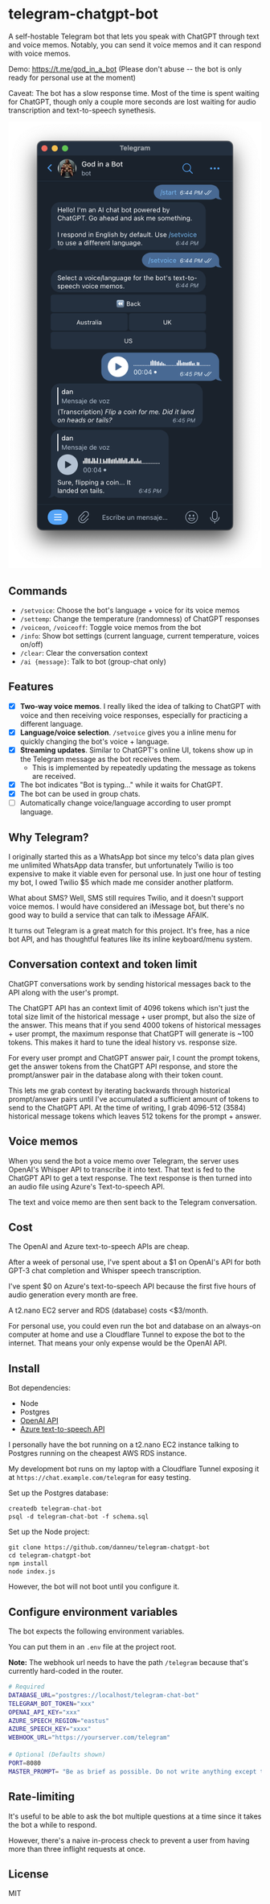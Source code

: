 # telegram-chatgpt-bot

A self-hostable Telegram bot that lets you speak with ChatGPT through text and voice memos. Notably, you can send it voice memos and it can respond with voice memos.

Demo: <https://t.me/god_in_a_bot> (Please don't abuse -- the bot is only ready for personal use at the moment)

Caveat: The bot has a slow response time. Most of the time is spent waiting for ChatGPT, though only a couple more seconds are lost waiting for audio transcription and text-to-speech synethesis.

![screenshot](demo.png)

## Commands

-   `/setvoice`: Choose the bot's language + voice for its voice memos
-   `/settemp`: Change the temperature (randomness) of ChatGPT responses
-   `/voiceon`, `/voiceoff`: Toggle voice memos from the bot
-   `/info`: Show bot settings (current language, current temperature, voices on/off)
-   `/clear`: Clear the conversation context
-   `/ai {message}`: Talk to bot (group-chat only)

## Features

-   [x] **Two-way voice memos**. I really liked the idea of talking to ChatGPT with voice and then receiving voice responses, especially for practicing a different language.
-   [x] **Language/voice selection**. `/setvoice` gives you a inline menu for quickly changing the bot's voice + language.
-   [x] **Streaming updates**. Similar to ChatGPT's online UI, tokens show up in the Telegram message as the bot receives them.
    -   This is implemented by repeatedly updating the message as tokens are received.
-   [x] The bot indicates "Bot is typing..." while it waits for ChatGPT.
-   [x] The bot can be used in group chats.
-   [ ] Automatically change voice/language according to user prompt language.

## Why Telegram?

I originally started this as a WhatsApp bot since my telco's data plan gives me unlimited WhatsApp data transfer, but unfortunately Twilio is too expensive to make it viable even for personal use. In just one hour of testing my bot, I owed Twilio $5 which made me consider another platform.

What about SMS? Well, SMS still requires Twilio, and it doesn't support voice memos. I would have considered an iMessage bot, but there's no good way to build a service that can talk to iMessage AFAIK.

It turns out Telegram is a great match for this project. It's free, has a nice bot API, and has thoughtful features like its inline keyboard/menu system.

## Conversation context and token limit

ChatGPT conversations work by sending historical messages back to the API along with the user's prompt.

The ChatGPT API has an context limit of 4096 tokens which isn't just the total size limit of the historical message + user prompt, but also the size of the answer. This means that if you send 4000 tokens of historical messages + user prompt, the maximum response that ChatGPT will generate is ~100 tokens. This makes it hard to tune the ideal history vs. response size.

For every user prompt and ChatGPT answer pair, I count the prompt tokens, get the answer tokens from the ChatGPT API response, and store the prompt/answer pair in the database along with their token count.

This lets me grab context by iterating backwards through historical prompt/answer pairs until I've accumulated a sufficient amount of tokens to send to the ChatGPT API. At the time of writing, I grab 4096-512 (3584) historical message tokens which leaves 512 tokens for the prompt + answer.

## Voice memos

When you send the bot a voice memo over Telegram, the server uses OpenAI's Whisper API to transcribe it into
text. That text is fed to the ChatGPT API to get a text response. The text response is then
turned into an audio file using Azure's Text-to-speech API.

The text and voice memo are then sent back to the Telegram conversation.

## Cost

The OpenAI and Azure text-to-speech APIs are cheap.

After a week of personal use, I've spent about a $1 on OpenAI's API for both GPT-3 chat completion and Whisper speech transcription.

I've spent $0 on Azure's text-to-speech API because the first five hours of audio generation every month are free.

A t2.nano EC2 server and RDS (database) costs <$3/month.

For personal use, you could even run the bot and database on an always-on computer at home and use a Cloudflare Tunnel to expose the bot to the internet. That means your only expense would be the OpenAI API.

## Install

Bot dependencies:

-   Node
-   Postgres
-   [OpenAI API](https://platform.openai.com/overview)
-   [Azure text-to-speech API](https://azure.microsoft.com/en-us/products/cognitive-services/text-to-speech/)

I personally have the bot running on a t2.nano EC2 instance talking to Postgres running on the cheapest AWS RDS instance.

My development bot runs on my laptop with a Cloudflare Tunnel exposing it at `https://chat.example.com/telegram` for easy testing.

Set up the Postgres database:

```
createdb telegram-chat-bot
psql -d telegram-chat-bot -f schema.sql
```

Set up the Node project:

```
git clone https://github.com/danneu/telegram-chatgpt-bot
cd telegram-chatgpt-bot
npm install
node index.js
```

However, the bot will not boot until you configure it.

## Configure environment variables

The bot expects the following environment variables.

You can put them in an `.env` file at the project root.

**Note:** The webhook url needs to have the path `/telegram` because that's currently hard-coded in the router.

```bash
# Required
DATABASE_URL="postgres://localhost/telegram-chat-bot"
TELEGRAM_BOT_TOKEN="xxx"
OPENAI_API_KEY="xxx"
AZURE_SPEECH_REGION="eastus"
AZURE_SPEECH_KEY="xxxx"
WEBHOOK_URL="https://yourserver.com/telegram"

# Optional (Defaults shown)
PORT=8080
MASTER_PROMPT= "Be as brief as possible. Do not write anything except the answer to the question. For example, do not say that you don't have an opinion on something nor that there are many answers to a question. Instead, choose a random believable answer."
```

## Rate-limiting

It's useful to be able to ask the bot multiple questions at a time since it takes the bot a while to respond.

However, there's a naive in-process check to prevent a user from having more than three inflight requests at once.

## License

MIT
